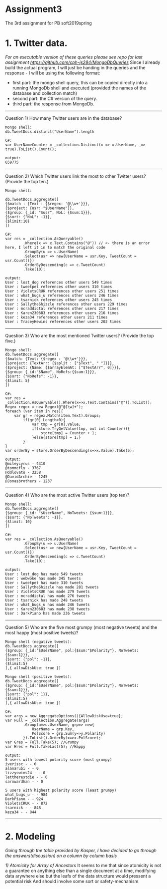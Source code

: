 # Assignment3
The 3rd assignment for PB soft2019spring

# 1. Twitter data.
*For an executable version of these queries please see repo for last assignment https://github.com/cph-js284/MongoDbQueries*
Since I already build the actual program, I will just be handing in the queries and the response - I will be using the following format:
 - first part: the mongo shell query, this can be copied directly into a running MongoDb shell and executed (provided the names of the database and collection match)
 - second part: the C# version of the query.
 - third part: the response from MongoDb.
---------------------------------------------------------------------------------------------------------------
Question 1) How many Twitter users are in the database?

```
Mongo shell:  
db.TweetDocs.distinct("UserName").length

C#: 
var UserNameCounter = _collection.Distinct(x => x.UserName, _=> true).ToList().Count();

output: 
659775
```
----------------------------------------------------------------------------------------------------------------
Question 2) Which Twitter users link the most to other Twitter users? (Provide the top ten.)
```
Mongo shell:

db.TweetDocs.aggregate([
{$match : {Text : {$regex: '@\\w+'}}},
{$project: {usr: "$UserName"}},
{$group: {_id: "$usr", NoL: {$sum:1}}},
{$sort: {"NoL": -1}},
{$limit:10}
])

C#:
var res = _collection.AsQueryable()
        .Where(x => x.Text.Contains("@")) // <- there is an error here, I left it in to match the original code
        .GroupBy(u => u.UserName)
        .Select(usr => new{UserName = usr.Key, TweetCount = usr.Count()})
        .OrderByDescending(c => c.TweetCount)
        .Take(10);

output:
User : lost_dog references other users 549 times
User : tweetpet references other users 310 times
User : VioletsCRUK references other users 251 times
User : what_bugs_u references other users 246 times
User : tsarnick references other users 245 times
User : SallytheShizzle references other users 229 times
User : mcraddictal references other users 217 times
User : Karen230683 references other users 216 times
User : keza34 references other users 211 times
User : TraceyHewins references other users 202 times
```
---------------------------------------------------------------------------------------------------------------------------------
Question 3) Who are the most mentioned Twitter users? (Provide the top five.)
```
Mongo shell:
db.TweetDocs.aggregate([
{$match: {Text: {$regex : '@\\w+'}}},
{$project: {TextArr: {$split : ["$Text", " "]}}},
{$project: {Name: {$arrayElemAt: ["$TextArr", 0]}}},
{$group: {_id:"$Name", NoRefs:{$sum:1}}},
{$sort: {"NoRefs": -1}},
{$limit: 5}
])

C#:
var res = _collection.AsQueryable().Where(x=>x.Text.Contains("@")).ToList();
Regex regex = new Regex(@"@[\w]+");
foreach (var item in res){
    var gr = regex.Match(item.Text).Groups;
        if(gr[0].Length>0){
            var tmp = gr[0].Value;
            if(store.TryGetValue(tmp, out int Counter)){
                store[tmp] = Counter + 1;
            }else{store[tmp] = 1;}
        }
}
var orderBy = store.OrderByDescending(x=>x.Value).Take(5);

output:
@mileycyrus - 4310
@tommcfly - 3767
@ddlovato - 3258
@DavidArchie - 1245
@Jonasbrothers - 1237
```
-------------------------------------------------------------------------------------------------------------------
Question 4) Who are the most active Twitter users (top ten)?
```
Mongo shell:
db.TweetDocs.aggregate([
{$group: {_id: "$UserName", NoTweets: {$sum:1}}},
{$sort: {"NoTweets": -1}},
{$limit: 10}
])

C#:
var res = _collection.AsQueryable()
        .GroupBy(u => u.UserName)
        .Select(usr => new{UserName = usr.Key, TweetCount = usr.Count()})
        .OrderByDescending(c => c.TweetCount)
        .Take(10);
       
output:
User : lost_dog has made 549 tweets
User : webwoke has made 345 tweets
User : tweetpet has made 310 tweets
User : SallytheShizzle has made 281 tweets
User : VioletsCRUK has made 279 tweets
User : mcraddictal has made 276 tweets
User : tsarnick has made 248 tweets
User : what_bugs_u has made 246 tweets
User : Karen230683 has made 238 tweets
User : DarkPiano has made 236 tweets
```
------------------------------------------------------------------------------------------------------------------------
Question 5) Who are the five most grumpy (most negative tweets) and the most happy (most positive tweets)?
```
Mongo shell (negative tweets):
db.TweetDocs.aggregate([
{$group: {_id:"$UserName", pol:{$sum:"$Polarity"}, NoTweets: {$sum:1}}},
{$sort: {"pol": -1}},
{$limit:5}
],{ allowDiskUse: true })

Mongo shell (positive tweets):
db.TweetDocs.aggregate([
{$group: {_id:"$UserName", pol:{$sum:"$Polarity"}, NoTweets: {$sum:1}}},
{$sort: {"pol": 1}},
{$limit:5}
],{ allowDiskUse: true })

C#:
var args = new AggregateOptions(){AllowDiskUse=true};
var Full = _collection.Aggregate(args)
        .Group(u=>u.UserName, grp=> new{
            UserName = grp.Key,
            PolScore = grp.Sum(y=>y.Polarity)
        }).ToList().OrderBy(x=>x.PolScore);
var Gres = Full.Take(5); //Grumpy
var Hres = Full.TakeLast(5); //Happy

output:
5 users with lowest polarity score (most grumpy)
iverissc - - 0
alanarubi - - 0
lizzyswims24 - - 0
lettherestdie - - 0
sarnwardhan - - 0

5 users with highest polarity score (least grumpy)
what_bugs_u - - 984
DarkPiano - - 924
VioletsCRUK - - 872
tsarnick - - 848
keza34 - - 844

```
-------------------------------------------------------------------------------------------------------------------------------
# 2. Modeling

*Going through the table provided by Kasper, I have decided to go through the answers(discussion) on a column by column basis*

*1) Atomicity for Array of Ancestors*
It seems to me that since atomicity is not a guarantee
on anything else than a single document at a time, modifying data arywhere else but the leafs of the data structure would pressent a potential risk
And should involve some sort or safety-mechanism.


